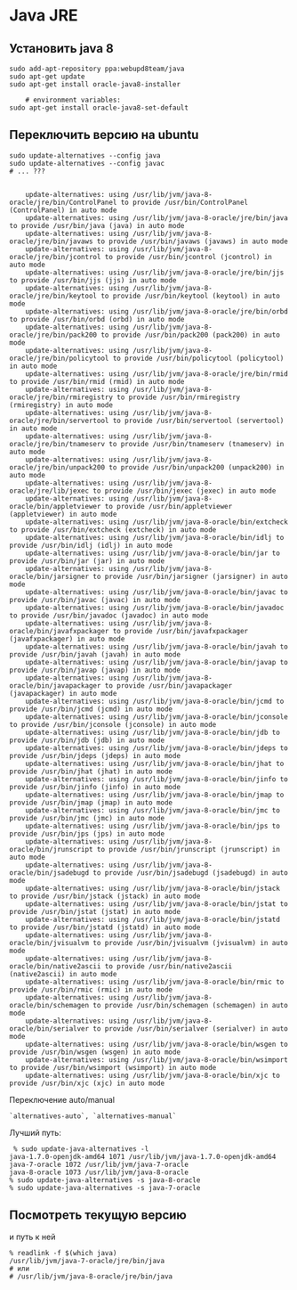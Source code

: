 Java JRE
========

Установить java 8
-----------------

	sudo add-apt-repository ppa:webupd8team/java
	sudo apt-get update
	sudo apt-get install oracle-java8-installer

        # environment variables:
	sudo apt-get install oracle-java8-set-default

Переключить версию на ubuntu
----------------------------

	sudo update-alternatives --config java
	sudo update-alternatives --config javaс
	# ... ???


        update-alternatives: using /usr/lib/jvm/java-8-oracle/jre/bin/ControlPanel to provide /usr/bin/ControlPanel (ControlPanel) in auto mode
        update-alternatives: using /usr/lib/jvm/java-8-oracle/jre/bin/java to provide /usr/bin/java (java) in auto mode
        update-alternatives: using /usr/lib/jvm/java-8-oracle/jre/bin/javaws to provide /usr/bin/javaws (javaws) in auto mode
        update-alternatives: using /usr/lib/jvm/java-8-oracle/jre/bin/jcontrol to provide /usr/bin/jcontrol (jcontrol) in auto mode
        update-alternatives: using /usr/lib/jvm/java-8-oracle/jre/bin/jjs to provide /usr/bin/jjs (jjs) in auto mode
        update-alternatives: using /usr/lib/jvm/java-8-oracle/jre/bin/keytool to provide /usr/bin/keytool (keytool) in auto mode
        update-alternatives: using /usr/lib/jvm/java-8-oracle/jre/bin/orbd to provide /usr/bin/orbd (orbd) in auto mode
        update-alternatives: using /usr/lib/jvm/java-8-oracle/jre/bin/pack200 to provide /usr/bin/pack200 (pack200) in auto mode
        update-alternatives: using /usr/lib/jvm/java-8-oracle/jre/bin/policytool to provide /usr/bin/policytool (policytool) in auto mode
        update-alternatives: using /usr/lib/jvm/java-8-oracle/jre/bin/rmid to provide /usr/bin/rmid (rmid) in auto mode
        update-alternatives: using /usr/lib/jvm/java-8-oracle/jre/bin/rmiregistry to provide /usr/bin/rmiregistry (rmiregistry) in auto mode
        update-alternatives: using /usr/lib/jvm/java-8-oracle/jre/bin/servertool to provide /usr/bin/servertool (servertool) in auto mode
        update-alternatives: using /usr/lib/jvm/java-8-oracle/jre/bin/tnameserv to provide /usr/bin/tnameserv (tnameserv) in auto mode
        update-alternatives: using /usr/lib/jvm/java-8-oracle/jre/bin/unpack200 to provide /usr/bin/unpack200 (unpack200) in auto mode
        update-alternatives: using /usr/lib/jvm/java-8-oracle/jre/lib/jexec to provide /usr/bin/jexec (jexec) in auto mode
        update-alternatives: using /usr/lib/jvm/java-8-oracle/bin/appletviewer to provide /usr/bin/appletviewer (appletviewer) in auto mode
        update-alternatives: using /usr/lib/jvm/java-8-oracle/bin/extcheck to provide /usr/bin/extcheck (extcheck) in auto mode
        update-alternatives: using /usr/lib/jvm/java-8-oracle/bin/idlj to provide /usr/bin/idlj (idlj) in auto mode
        update-alternatives: using /usr/lib/jvm/java-8-oracle/bin/jar to provide /usr/bin/jar (jar) in auto mode
        update-alternatives: using /usr/lib/jvm/java-8-oracle/bin/jarsigner to provide /usr/bin/jarsigner (jarsigner) in auto mode
        update-alternatives: using /usr/lib/jvm/java-8-oracle/bin/javac to provide /usr/bin/javac (javac) in auto mode
        update-alternatives: using /usr/lib/jvm/java-8-oracle/bin/javadoc to provide /usr/bin/javadoc (javadoc) in auto mode
        update-alternatives: using /usr/lib/jvm/java-8-oracle/bin/javafxpackager to provide /usr/bin/javafxpackager (javafxpackager) in auto mode
        update-alternatives: using /usr/lib/jvm/java-8-oracle/bin/javah to provide /usr/bin/javah (javah) in auto mode
        update-alternatives: using /usr/lib/jvm/java-8-oracle/bin/javap to provide /usr/bin/javap (javap) in auto mode
        update-alternatives: using /usr/lib/jvm/java-8-oracle/bin/javapackager to provide /usr/bin/javapackager (javapackager) in auto mode
        update-alternatives: using /usr/lib/jvm/java-8-oracle/bin/jcmd to provide /usr/bin/jcmd (jcmd) in auto mode
        update-alternatives: using /usr/lib/jvm/java-8-oracle/bin/jconsole to provide /usr/bin/jconsole (jconsole) in auto mode
        update-alternatives: using /usr/lib/jvm/java-8-oracle/bin/jdb to provide /usr/bin/jdb (jdb) in auto mode
        update-alternatives: using /usr/lib/jvm/java-8-oracle/bin/jdeps to provide /usr/bin/jdeps (jdeps) in auto mode
        update-alternatives: using /usr/lib/jvm/java-8-oracle/bin/jhat to provide /usr/bin/jhat (jhat) in auto mode
        update-alternatives: using /usr/lib/jvm/java-8-oracle/bin/jinfo to provide /usr/bin/jinfo (jinfo) in auto mode
        update-alternatives: using /usr/lib/jvm/java-8-oracle/bin/jmap to provide /usr/bin/jmap (jmap) in auto mode
        update-alternatives: using /usr/lib/jvm/java-8-oracle/bin/jmc to provide /usr/bin/jmc (jmc) in auto mode
        update-alternatives: using /usr/lib/jvm/java-8-oracle/bin/jps to provide /usr/bin/jps (jps) in auto mode
        update-alternatives: using /usr/lib/jvm/java-8-oracle/bin/jrunscript to provide /usr/bin/jrunscript (jrunscript) in auto mode
        update-alternatives: using /usr/lib/jvm/java-8-oracle/bin/jsadebugd to provide /usr/bin/jsadebugd (jsadebugd) in auto mode
        update-alternatives: using /usr/lib/jvm/java-8-oracle/bin/jstack to provide /usr/bin/jstack (jstack) in auto mode
        update-alternatives: using /usr/lib/jvm/java-8-oracle/bin/jstat to provide /usr/bin/jstat (jstat) in auto mode
        update-alternatives: using /usr/lib/jvm/java-8-oracle/bin/jstatd to provide /usr/bin/jstatd (jstatd) in auto mode
        update-alternatives: using /usr/lib/jvm/java-8-oracle/bin/jvisualvm to provide /usr/bin/jvisualvm (jvisualvm) in auto mode
        update-alternatives: using /usr/lib/jvm/java-8-oracle/bin/native2ascii to provide /usr/bin/native2ascii (native2ascii) in auto mode
        update-alternatives: using /usr/lib/jvm/java-8-oracle/bin/rmic to provide /usr/bin/rmic (rmic) in auto mode
        update-alternatives: using /usr/lib/jvm/java-8-oracle/bin/schemagen to provide /usr/bin/schemagen (schemagen) in auto mode
        update-alternatives: using /usr/lib/jvm/java-8-oracle/bin/serialver to provide /usr/bin/serialver (serialver) in auto mode
        update-alternatives: using /usr/lib/jvm/java-8-oracle/bin/wsgen to provide /usr/bin/wsgen (wsgen) in auto mode
        update-alternatives: using /usr/lib/jvm/java-8-oracle/bin/wsimport to provide /usr/bin/wsimport (wsimport) in auto mode
        update-alternatives: using /usr/lib/jvm/java-8-oracle/bin/xjc to provide /usr/bin/xjc (xjc) in auto mode

Переключение auto/manual

	`alternatives-auto`, `alternatives-manual`

Лучший путь:

	 % sudo update-java-alternatives -l
	java-1.7.0-openjdk-amd64 1071 /usr/lib/jvm/java-1.7.0-openjdk-amd64
	java-7-oracle 1072 /usr/lib/jvm/java-7-oracle
	java-8-oracle 1073 /usr/lib/jvm/java-8-oracle
	% sudo update-java-alternatives -s java-8-oracle
	% sudo update-java-alternatives -s java-7-oracle

Посмотреть текущую версию
-------------------------

и путь к ней

	% readlink -f $(which java)
	/usr/lib/jvm/java-7-oracle/jre/bin/java
	# или
	# /usr/lib/jvm/java-8-oracle/jre/bin/java